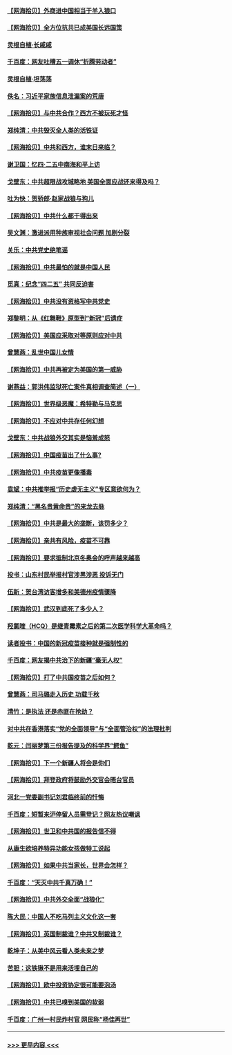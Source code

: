 #### [【网海拾贝】外商进中国相当于羊入狼口](../pages/nsc993/n12908274.md?t=04280651) 
#### [【网海拾贝】全方位抗共已成美国长远国策](../pages/nsc993/n12906878.md?t=04280651) 
#### [灵根自植‧长戚戚](../pages/nsc993/n12905585.md?t=04280651) 
#### [千百度：网友吐槽五一调休“折腾劳动者”](../pages/nsc993/n12905934.md?t=04280651) 
#### [灵根自植‧坦荡荡](../pages/nsc993/n12905562.md?t=04280651) 
#### [佚名：习近平家族信息泄漏案的荒唐](../pages/nsc993/n12904705.md?t=04280651) 
#### [【网海拾贝】与中共合作？西方不被玩死才怪](../pages/nsc993/n12903873.md?t=04280651) 
#### [郑纯清：中共毁灭全人类的活铁证](../pages/nsc993/n12903785.md?t=04280651) 
#### [【网海拾贝】中共和西方，谁末日来临？](../pages/nsc993/n12903482.md?t=04280651) 
#### [谢卫国：忆四‧二五中南海和平上访](../pages/nsc993/n12902192.md?t=04280651) 
#### [戈壁东：中共超限战攻城略地 美国全面应战还来得及吗？](../pages/nsc993/n12902297.md?t=04280651) 
#### [吐为快：贺骄郎‧赵家战狼与狗儿](../pages/nsc993/n12902280.md?t=04280651) 
#### [【网海拾贝】中共什么都干得出来](../pages/nsc993/n12897500.md?t=04280651) 
#### [吴文渊：激进派用种族审视社会问题 加剧分裂](../pages/nsc993/n12893881.md?t=04280651) 
#### [关乐：中共党史绝笔谣](../pages/nsc993/n12897270.md?t=04280651) 
#### [【网海拾贝】中共最怕的就是中国人民](../pages/nsc993/n12894705.md?t=04280651) 
#### [觅真：纪念“四二五” 共同反迫害](../pages/nsc993/n12894553.md?t=04280651) 
#### [【网海拾贝】中共没有资格写中共党史](../pages/nsc993/n12892231.md?t=04280651) 
#### [郑黎明：从《红舞鞋》原型到“新冠”后遗症](../pages/nsc993/n12890469.md?t=04280651) 
#### [【网海拾贝】美国应采取对等原则应对中共](../pages/nsc993/n12889176.md?t=04280651) 
#### [曾慧燕：乱世中国儿女情](../pages/nsc993/n12887931.md?t=04280651) 
#### [【网海拾贝】中共再被定为美国的第一威胁](../pages/nsc993/n12887580.md?t=04280651) 
#### [谢燕益：郭洪伟监狱死亡案件真相调查简述（一）](../pages/nsc993/n12885648.md?t=04280651) 
#### [【网海拾贝】世界级恶魔：希特勒与马克思](../pages/nsc993/n12884062.md?t=04280651) 
#### [【网海拾贝】不应对中共存任何幻想](../pages/nsc993/n12881460.md?t=04280651) 
#### [戈壁东：中共战狼外交其实是恼羞成怒](../pages/nsc993/n12880392.md?t=04280651) 
#### [【网海拾贝】中国疫苗出了什么事?](../pages/nsc993/n12879124.md?t=04280651) 
#### [【网海拾贝】中共疫苗更像播毒](../pages/nsc993/n12876631.md?t=04280651) 
#### [袁斌：中共推举报“历史虚无主义”专区意欲何为？](../pages/nsc993/n12876530.md?t=04280651) 
#### [郑纯清：“黑名贵黄命贵”的来龙去脉](../pages/nsc993/n12875589.md?t=04280651) 
#### [【网海拾贝】中共是最大的垄断，该罚多少？](../pages/nsc993/n12874006.md?t=04280651) 
#### [【网海拾贝】亲共有风险，疫苗不可靠](../pages/nsc993/n12872224.md?t=04280651) 
#### [【网海拾贝】要求抵制北京冬奥会的呼声越来越高](../pages/nsc993/n12868962.md?t=04280651) 
#### [投书：山东村民举报村官涉黑涉恶 投诉无门](../pages/nsc993/n12869726.md?t=04280651) 
#### [伍新：贺台湾访客增多和美德州疫情骤降](../pages/nsc993/n12865651.md?t=04280651) 
#### [【网海拾贝】武汉到底死了多少人？](../pages/nsc993/n12863707.md?t=04280651) 
#### [羟氯喹（HCQ）是继青霉素之后的第二次医学科学大革命吗？](../pages/nsc993/n12638564.md?t=04280651) 
#### [读者投书：中国的新冠疫苗接种就是强制性的](../pages/nsc993/n12859932.md?t=04280651) 
#### [千百度：网友揭中共治下的新疆“毫无人权”](../pages/nsc993/n12858385.md?t=04280651) 
#### [【网海拾贝】打了中共国疫苗之后如何？](../pages/nsc993/n12857866.md?t=04280651) 
#### [曾慧燕：司马璐走入历史 功载千秋](../pages/nsc993/n12856996.md?t=04280651) 
#### [清竹：是执法 还是赤匪在抢劫？](../pages/nsc993/n12856952.md?t=04280651) 
#### [对中共在香港落实“党的全面领导”与“全面管治权”的法理批判](../pages/nsc993/n12856929.md?t=04280651) 
#### [乾元：闫丽梦第三份报告提及的科学界“鳄鱼”](../pages/nsc993/n12855985.md?t=04280651) 
#### [【网海拾贝】下一个新疆人将会是你们](../pages/nsc993/n12855864.md?t=04280651) 
#### [【网海拾贝】拜登政府将鼓励外交官会晤台官员](../pages/nsc993/n12853615.md?t=04280651) 
#### [河北一党委副书记刘君临终前的忏悔](../pages/nsc993/n12849420.md?t=04280651) 
#### [千百度：短暂来沪停留人员需登记？网友热议嘲讽](../pages/nsc993/n12853497.md?t=04280651) 
#### [【网海拾贝】世卫和中共国的报告信不得](../pages/nsc993/n12850902.md?t=04280651) 
#### [从康生欲培养特异功能女孩做特工说起](../pages/nsc993/n12849289.md?t=04280651) 
#### [【网海拾贝】如果中共当家长，世界会怎样？](../pages/nsc993/n12848436.md?t=04280651) 
#### [千百度：“天灭中共千真万确！”](../pages/nsc993/n12845659.md?t=04280651) 
#### [【网海拾贝】中共外交全面“战狼化”](../pages/nsc993/n12845607.md?t=04280651) 
#### [陈大民：中国人不吃马列主义文化这一套](../pages/nsc993/n12842496.md?t=04280651) 
#### [【网海拾贝】英国制裁谁？中共又制裁谁？](../pages/nsc993/n12840909.md?t=04280651) 
#### [乾坤子：从美中风云看人类未来之梦](../pages/nsc993/n12840590.md?t=04280651) 
#### [苦胆：这铁锹不是用来活埋自己的](../pages/nsc993/n12839512.md?t=04280651) 
#### [【网海拾贝】欧中投资协定很可能要泡汤](../pages/nsc993/n12835122.md?t=04280651) 
#### [【网海拾贝】中共已嗅到美国的软弱](../pages/nsc993/n12832411.md?t=04280651) 
#### [千百度：广州一村民炸村官 网民称“杨佳再世”](../pages/nsc993/n12832380.md?t=04280651) 

----
#### [ >>> 更早内容 <<< ](../indexes/nsc993-earlier.md)
